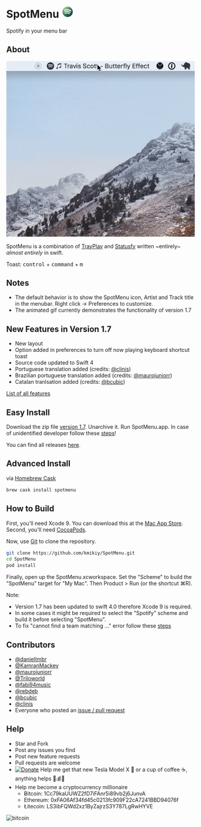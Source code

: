 # SpotMenu ![demo](https://github.com/kmikiy/SpotMenu/blob/master/SpotMenu/Assets.xcassets/AppIcon.appiconset/spotmenu%20(5)-1.png)
Spotify in your menu bar

## About

![demo](https://github.com/kmikiy/SpotMenu/blob/master/Demo/demo.gif)

SpotMenu is a combination of [TrayPlay](https://github.com/mborgerson/TrayPlay) 
and [Statusfy](https://github.com/paulyoung/Statusfy) written ~entirely~ _almost entirely_ in swift. 

Toast: <kbd>control</kbd> + <kbd>command</kbd> + <kbd>m</kbd>

## Notes

- The default behavior is to show the SpotMenu icon, Artist and Track title in the menubar. Right click → Preferences to customize.    
- The animated gif currently demonstrates the functionality of version 1.7   

## New Features in Version 1.7

+ New layout
+ Option added in preferences to turn off now playing keyboard shortcut toast
+ Source code updated to Swift 4
+ Portuguese translation added (credits: [@clinis](https://github.com/clinis))
+ Brazilian portuguese translation added (credits: [@maurojuniorr](https://github.com/maurojuniorr))
+ Catalan tranlsation added (credits: [@bcubic](https://github.com/bcubic))

[List of all features](https://github.com/kmikiy/SpotMenu/blob/master/FEATURES.md)


## Easy Install

Download the zip file [version 1.7](https://github.com/kmikiy/SpotMenu/releases/download/v1.7/SpotMenu170.zip). Unarchive it. Run SpotMenu.app.
In case of unidentified developer follow these [steps](https://support.apple.com/kb/PH21769?locale=en_US)!

You can find all releases [here](https://github.com/kmikiy/SpotMenu/releases).

## Advanced Install

via [Homebrew Cask](https://caskroom.github.io)

```sh
brew cask install spotmenu
```

## How to Build

First, you'll need Xcode 9. You can download this at the [Mac App Store](https://itunes.apple.com/us/app/xcode/id497799835?mt=12).
Second, you'll need [CocoaPods](https://guides.cocoapods.org/using/getting-started.html). 

Now, use [Git](http://git-scm.com/) to clone the repository.

```sh
git clone https://github.com/kmikiy/SpotMenu.git
cd SpotMenu
pod install
```

Finally, open up the SpotMenu.xcworkspace. Set the "Scheme" to build the "SpotMenu" target for "My Mac". Then Product > Run (or the shortcut ⌘R).

Note: 
- Version 1.7 has been updated to swift 4.0 therefore Xcode 9 is required.
- In some cases it might be required to select the "Spotify" scheme and build it before selecting "SpotMenu".
- To fix "cannot find a team matching ..." error follow these [steps](https://github.com/kmikiy/SpotMenu/issues/54)

## Contributors

- [@danieltmbr](https://github.com/danieltmbr)
- [@KamranMackey](https://github.com/KamranMackey)
- [@maurojuniorr](https://github.com/maurojuniorr)
- [@Triloworld](https://github.com/Triloworld)
- [@fabi94music](https://github.com/fabi94music)
- [@rebdeb](https://github.com/rebdeg)
- [@bcubic](https://github.com/bcubic)
- [@clinis](https://github.com/clinis)
- Everyone who posted an [issue / pull request](https://github.com/kmikiy/SpotMenu/issues?utf8=✓&q=)

## Help

- Star and Fork
- Post any issues you find
- Post new feature requests
- Pull requests are welcome
- [![Donate](https://www.paypalobjects.com/en_US/i/btn/btn_donate_SM.gif)](https://www.paypal.com/cgi-bin/webscr?cmd=_s-xclick&hosted_button_id=NL4KDG65UYQB6) Help me get that new Tesla Model X 🚗 or a cup of coffee ☕️, anything helps 💸💰💵
- Help me become a cryptocurrency  millionaire
    - Ƀitcoin: 1Cc79kaUUWZ2fD7iFAnr5i89vb2j6JunvA
    - Ethereum: 0xFA06Af34fd45c0213fc909F22cA7241BBD94076f
    - Łitecoin: LS3ibFQWd2xz1ByZajrzS3Y787LgRwHYVE
    
![bitcoin](https://bitcoin.org/img/icons/logotop.svg)
